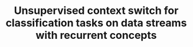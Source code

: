 ---
layout: publication
authors: 'D. M. Dos Reis, A. G. Maletzke, and G. E. A. P. A. Batista'
title: 'Unsupervised context switch for classification tasks on data streams with recurrent concepts'
year: '2018'
conference: 'Proceedings of the ACM Symposium on Applied Computing'
---